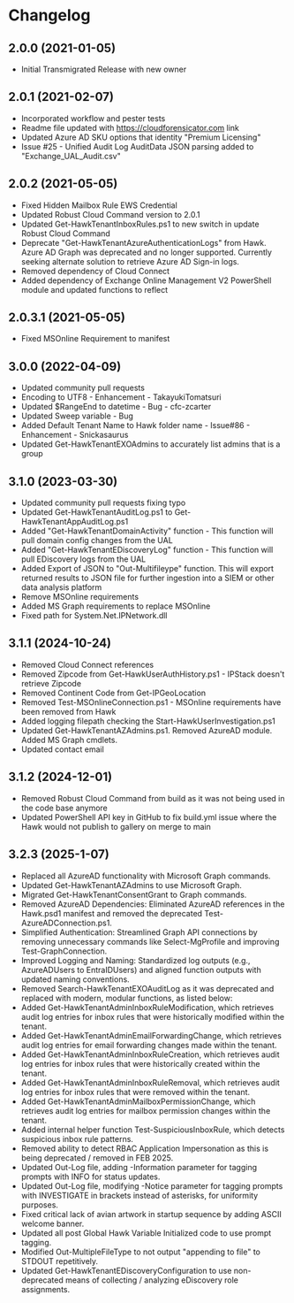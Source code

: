 ﻿# Changelog

## 2.0.0 (2021-01-05)

- Initial Transmigrated Release with new owner

## 2.0.1 (2021-02-07)

- Incorporated workflow and pester tests
- Readme file updated with https://cloudforensicator.com link
- Updated Azure AD SKU options that identity "Premium Licensing"
- Issue #25 - Unified Audit Log AuditData JSON parsing added to "Exchange_UAL_Audit.csv"

## 2.0.2 (2021-05-05)

- Fixed Hidden Mailbox Rule EWS Credential
- Updated Robust Cloud Command version to 2.0.1
- Updated Get-HawkTenantInboxRules.ps1 to new switch in update Robust Cloud Command
- Deprecate "Get-HawkTenantAzureAuthenticationLogs" from Hawk. Azure AD Graph was deprecated and no longer supported. Currently
  seeking alternate solution to retrieve Azure AD Sign-in logs.
- Removed dependency of Cloud Connect
- Added dependency of Exchange Online Management V2 PowerShell module and updated functions to reflect

## 2.0.3.1 (2021-05-05)

- Fixed MSOnline Requirement to manifest

## 3.0.0 (2022-04-09)

- Updated community pull requests
- Encoding to UTF8 - Enhancement - TakayukiTomatsuri
- Updated $RangeEnd to datetime - Bug - cfc-zcarter
- Updated Sweep variable - Bug
- Added Default Tenant Name to Hawk folder name - Issue#86 - Enhancement - Snickasaurus
- Updated Get-HawkTenantEXOAdmins to accurately list admins that is a group

## 3.1.0 (2023-03-30)

- Updated community pull requests fixing typo
- Updated Get-HawkTenantAuditLog.ps1 to Get-HawkTenantAppAuditLog.ps1
- Added "Get-HawkTenantDomainActivity" function - This function will pull domain config changes from the UAL
- Added "Get-HawkTenantEDiscoveryLog" function - This function will pull EDiscovery logs from the UAL
- Added Export of JSON to "Out-Multifileype" function. This will export returned results to JSON file for further ingestion into a SIEM or other data analysis platform
- Remove MSOnline requirements
- Added MS Graph requirements to replace MSOnline
- Fixed path for System.Net.IPNetwork.dll

## 3.1.1 (2024-10-24)

- Removed Cloud Connect references
- Removed Zipcode from Get-HawkUserAuthHistory.ps1 - IPStack doesn't retrieve Zipcode
- Removed Continent Code from Get-IPGeoLocation
- Removed Test-MSOnlineConnection.ps1 - MSOnline requirements have been removed from Hawk
- Added logging filepath checking the Start-HawkUserInvestigation.ps1
- Updated Get-HawkTenantAZAdmins.ps1. Removed AzureAD module. Added MS Graph cmdlets.
- Updated contact email

## 3.1.2 (2024-12-01)

- Removed Robust Cloud Command from build as it was not being used in the code base anymore
- Updated PowerShell API key in GitHub to fix build.yml issue where the Hawk would not publish to gallery on merge to main

## 3.2.3 (2025-1-07)

- Replaced all AzureAD functionality with Microsoft Graph commands.
- Updated Get-HawkTenantAZAdmins to use Microsoft Graph.
- Migrated Get-HawkTenantConsentGrant to Graph commands.
- Removed AzureAD Dependencies: Eliminated AzureAD references in the Hawk.psd1 manifest and removed the deprecated Test-AzureADConnection.ps1.
- Simplified Authentication: Streamlined Graph API connections by removing unnecessary commands like Select-MgProfile and improving Test-GraphConnection.
- Improved Logging and Naming: Standardized log outputs (e.g., AzureADUsers to EntraIDUsers) and aligned function outputs with updated naming conventions.
- Removed Search-HawkTenantEXOAuditLog as it was deprecated and replaced with modern, modular functions, as listed below:
- Added Get-HawkTenantAdminInboxRuleModification, which retrieves audit log entries for inbox rules that were historically modified within the tenant.
- Added Get-HawkTenantAdminEmailForwardingChange, which retrieves audit log entries for email forwarding changes made within the tenant.
- Added Get-HawkTenantAdminInboxRuleCreation, which retrieves audit log entries for inbox rules that were historically created within the tenant.
- Added Get-HawkTenantAdminInboxRuleRemoval, which retrieves audit log entries for inbox rules that were removed within the tenant.
- Added Get-HawkTenantAdminMailboxPermissionChange, which retrieves audit log entries for mailbox permission changes within the tenant.
- Added internal helper function Test-SuspiciousInboxRule, which detects suspicious inbox rule patterns.
- Removed ability to detect RBAC Application Impersonation as this is being deprecated / removed in FEB 2025.
- Updated Out-Log file, adding -Information parameter for tagging prompts with INFO for status updates.
- Updated Out-Log file, modifying -Notice parameter for tagging prompts with INVESTIGATE in brackets instead of asterisks, for uniformity purposes.
- Fixed critical lack of avian artwork in startup sequence by adding ASCII welcome banner.
- Updated all post Global Hawk Variable Initialized code to use prompt tagging.
- Modified Out-MultipleFileType to not output "appending to file" to STDOUT repetitively.
- Updated Get-HawkTenantEDiscoveryConfiguration to use non-deprecated means of collecting / analyzing eDiscovery role assignments.

